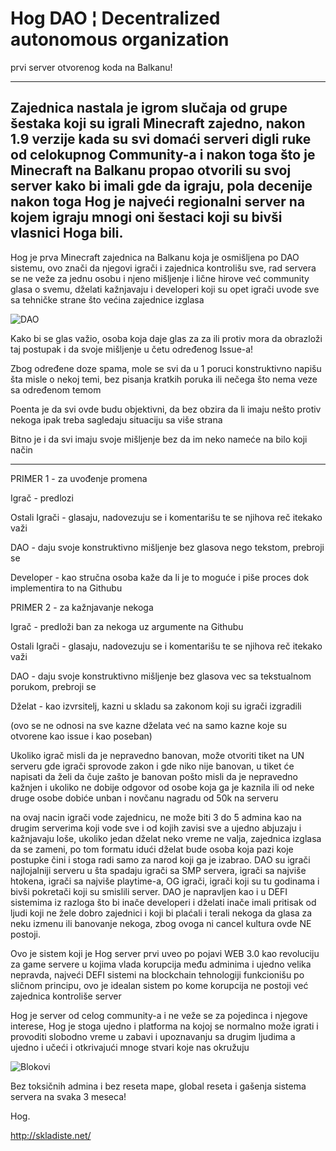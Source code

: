 # Hog DAO ¦ Decentralized autonomous organization
prvi server otvorenog koda na Balkanu!

---------------------------------------------------------------------------

Zajednica nastala je igrom slučaja od grupe šestaka koji su igrali Minecraft zajedno,
nakon 1.9 verzije kada su svi domaći serveri digli ruke od celokupnog Community-a i nakon
toga što je Minecraft na Balkanu propao otvorili su svoj server kako bi imali gde da igraju,
pola decenije nakon toga Hog je najveći regionalni server na kojem igraju mnogi oni šestaci koji su bivši vlasnici Hoga bili.
---------------------------------------------------------------------------
Hog je prva Minecraft zajednica na Balkanu koja je osmišljena po DAO sistemu,
ovo znači da njegovi igrači i zajednica kontrolišu sve, rad servera se ne veže
za jednu osobu i njeno mišljenje i lične hirove već community glasa o svemu,
dželati kažnjavaju i developeri koji su opet igrači uvode sve sa tehničke strane
što većina zajednice izglasa

![DAO](https://user-images.githubusercontent.com/33425430/175312829-df734b54-c175-459a-82d6-1a4544b16d62.jpg)


Kako bi se glas važio, osoba koja daje glas za za ili protiv
mora da obrazloži taj postupak i da svoje mišljenje u četu određenog Issue-a!


Zbog određene doze spama, mole se svi da u 1 poruci konstruktivno napišu šta misle
o nekoj temi, bez pisanja kratkih poruka ili nečega što nema veze sa određenom temom


Poenta je da svi ovde budu objektivni, da bez obzira da li imaju nešto protiv nekoga ipak treba sagledaju situaciju sa više strana


Bitno je i da svi imaju svoje mišljenje bez da im neko nameće na bilo koji način

---------------------------------------------------------------------------

PRIMER 1 - za uvođenje promena


Igrač - predlozi

Ostali Igrači - glasaju, nadovezuju se i komentarišu te se njihova reč itekako važi

DAO - daju svoje konstruktivno mišljenje bez glasova nego tekstom, prebroji se

Developer - kao stručna osoba kaže da li je to moguće i piše proces dok implementira to na Githubu


PRIMER 2 - za kažnjavanje nekoga


Igrač - predloži ban za nekoga uz argumente na Githubu

Ostali Igrači - glasaju, nadovezuju se i komentarišu te se njihova reč itekako važi

DAO - daju svoje konstruktivno mišljenje bez glasova vec sa tekstualnom porukom, prebroji se

Dželat - kao izvrsitelj, kazni u skladu sa zakonom koji su igrači izgradili

(ovo se ne odnosi na sve kazne dželata već na samo kazne koje su otvorene kao issue i kao poseban)

Ukoliko igrač misli da je nepravedno banovan, može otvoriti tiket na UN serveru gde igrači sprovode zakon i gde niko nije banovan, u tiket će napisati da želi da čuje zašto je banovan pošto misli da je nepravedno kažnjen i ukoliko ne dobije odgovor od osobe koja ga je kaznila ili od neke druge osobe dobiće unban i novčanu nagradu od 50k na serveru

na ovaj nacin igrači vode zajednicu, ne može biti 3 do 5 admina kao na drugim serverima koji vode sve i od kojih zavisi sve a ujedno abjuzaju i kažnjavaju loše, ukoliko jedan dželat neko vreme ne valja, zajednica izglasa da se zameni, po tom formatu idući dželat bude osoba koja pazi koje postupke čini i stoga radi samo za narod koji ga je izabrao. DAO su igrači najlojalniji serveru u šta spadaju igrači sa SMP servera, igrači sa najviše htokena, igrači sa najviše playtime-a, OG igrači, igrači koji su tu godinama i bivši pokretači koji su smislili server. DAO je napravljen kao i u DEFI sistemima iz razloga što bi inače developeri i dželati inače imali pritisak od ljudi koji ne žele dobro zajednici i koji bi plaćali i terali nekoga da glasa za neku izmenu ili banovanje nekoga, zbog ovoga ni cancel kultura ovde NE postoji.

Ovo je sistem koji je Hog server prvi uveo po pojavi WEB 3.0 kao revoluciju za game servere u kojima vlada korupcija među adminima i ujedno velika nepravda,
najveći DEFI sistemi na blockchain tehnologiji funkcionišu po sličnom principu, ovo je idealan sistem po kome korupcija ne postoji već zajednica kontroliše server

Hog je server od celog community-a i ne veže se za pojedinca i njegove interese, Hog je stoga ujedno i platforma na kojoj se normalno može igrati i provoditi slobodno vreme u zabavi i upoznavanju sa drugim ljudima a ujedno i učeći i otkrivajući mnoge stvari koje nas okružuju

![Blokovi](https://user-images.githubusercontent.com/33425430/175315415-d0efd4eb-d5de-4329-a5a2-7e06db7ddcf7.png)

Bez toksičnih admina i bez reseta mape, global reseta i gašenja sistema servera na svaka 3 meseca!

Hog.

http://skladiste.net/
